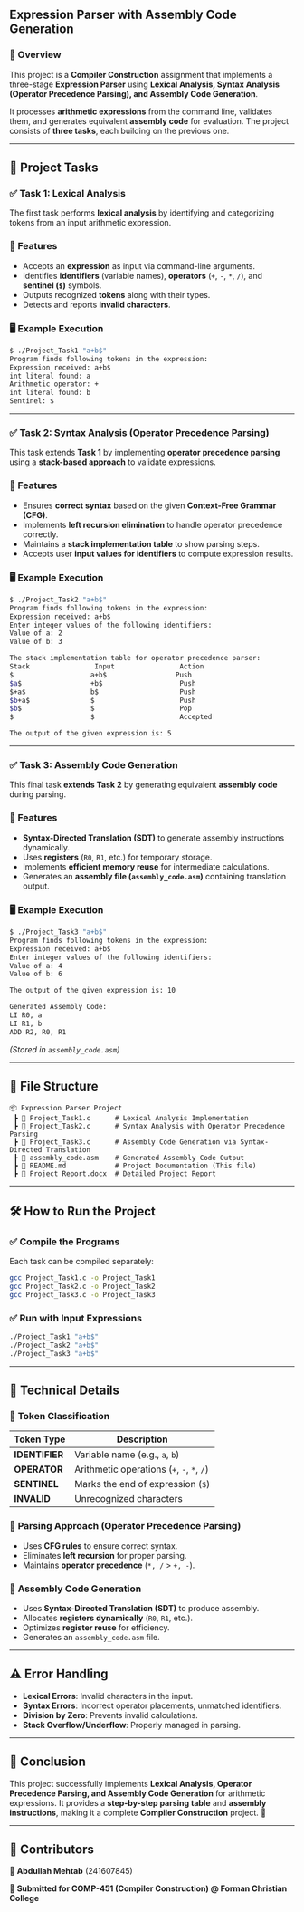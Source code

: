 ## Expression Parser with Assembly Code Generation  

### 📌 Overview  
This project is a **Compiler Construction** assignment that implements a three-stage **Expression Parser** using **Lexical Analysis, Syntax Analysis (Operator Precedence Parsing), and Assembly Code Generation**.  

It processes **arithmetic expressions** from the command line, validates them, and generates equivalent **assembly code** for evaluation. The project consists of **three tasks**, each building on the previous one.  

---

## 📜 Project Tasks  

### ✅ **Task 1: Lexical Analysis**  
The first task performs **lexical analysis** by identifying and categorizing tokens from an input arithmetic expression.  

### 🔹 Features  
- Accepts an **expression** as input via command-line arguments.  
- Identifies **identifiers** (variable names), **operators** (`+`, `-`, `*`, `/`), and **sentinel (`$`)** symbols.  
- Outputs recognized **tokens** along with their types.  
- Detects and reports **invalid characters**.  

### 🖥️ **Example Execution**  
```bash
$ ./Project_Task1 "a+b$"
Program finds following tokens in the expression:
Expression received: a+b$
int literal found: a
Arithmetic operator: +
int literal found: b
Sentinel: $
```
---
### ✅ **Task 2: Syntax Analysis (Operator Precedence Parsing)**  
This task extends **Task 1** by implementing **operator precedence parsing** using a **stack-based approach** to validate expressions.  

### 🔹 Features  
- Ensures **correct syntax** based on the given **Context-Free Grammar (CFG)**.  
- Implements **left recursion elimination** to handle operator precedence correctly.  
- Maintains a **stack implementation table** to show parsing steps.  
- Accepts user **input values for identifiers** to compute expression results.  

### 🖥️ **Example Execution**  
```bash
$ ./Project_Task2 "a+b$"
Program finds following tokens in the expression:
Expression received: a+b$
Enter integer values of the following identifiers:
Value of a: 2
Value of b: 3

The stack implementation table for operator precedence parser:
Stack                Input                Action
$                   a+b$                 Push
$a$                 +b$                   Push
$+a$                b$                    Push
$b+a$               $                     Push
$b$                 $                     Pop
$                   $                     Accepted

The output of the given expression is: 5
```
---
### ✅ **Task 3: Assembly Code Generation**  
This final task **extends Task 2** by generating equivalent **assembly code** during parsing.  

### 🔹 Features  
- **Syntax-Directed Translation (SDT)** to generate assembly instructions dynamically.  
- Uses **registers** (`R0`, `R1`, etc.) for temporary storage.  
- Implements **efficient memory reuse** for intermediate calculations.  
- Generates an **assembly file (`assembly_code.asm`)** containing translation output.  

### 🖥️ **Example Execution**  
```bash
$ ./Project_Task3 "a+b$"
Program finds following tokens in the expression:
Expression received: a+b$
Enter integer values of the following identifiers:
Value of a: 4
Value of b: 6

The output of the given expression is: 10

Generated Assembly Code:
LI R0, a
LI R1, b
ADD R2, R0, R1
```
*(Stored in `assembly_code.asm`)*  

---
## 📂 File Structure  

```
📦 Expression Parser Project
 ┣ 📜 Project_Task1.c      # Lexical Analysis Implementation
 ┣ 📜 Project_Task2.c      # Syntax Analysis with Operator Precedence Parsing
 ┣ 📜 Project_Task3.c      # Assembly Code Generation via Syntax-Directed Translation
 ┣ 📜 assembly_code.asm    # Generated Assembly Code Output
 ┣ 📜 README.md            # Project Documentation (This file)
 ┣ 📜 Project Report.docx  # Detailed Project Report
```

---
## 🛠️ **How to Run the Project**  

### ✅ **Compile the Programs**  
Each task can be compiled separately:  
```bash
gcc Project_Task1.c -o Project_Task1
gcc Project_Task2.c -o Project_Task2
gcc Project_Task3.c -o Project_Task3
```

### ✅ **Run with Input Expressions**  
```bash
./Project_Task1 "a+b$"
./Project_Task2 "a+b$"
./Project_Task3 "a+b$"
```

---
## 📖 **Technical Details**  

### 🔹 **Token Classification**
| Token Type  | Description |
|------------|------------|
| **IDENTIFIER** | Variable name (e.g., `a`, `b`) |
| **OPERATOR** | Arithmetic operations (`+`, `-`, `*`, `/`) |
| **SENTINEL** | Marks the end of expression (`$`) |
| **INVALID** | Unrecognized characters |

### 🔹 **Parsing Approach (Operator Precedence Parsing)**  
- Uses **CFG rules** to ensure correct syntax.  
- Eliminates **left recursion** for proper parsing.  
- Maintains **operator precedence** (`*, /` > `+, -`).  

### 🔹 **Assembly Code Generation**  
- Uses **Syntax-Directed Translation (SDT)** to produce assembly.  
- Allocates **registers dynamically** (`R0`, `R1`, etc.).  
- Optimizes **register reuse** for efficiency.  
- Generates an `assembly_code.asm` file.  

---
## ⚠️ Error Handling  
- **Lexical Errors**: Invalid characters in the input.  
- **Syntax Errors**: Incorrect operator placements, unmatched identifiers.  
- **Division by Zero**: Prevents invalid calculations.  
- **Stack Overflow/Underflow**: Properly managed in parsing.  

---
## 📌 Conclusion  
This project successfully implements **Lexical Analysis, Operator Precedence Parsing, and Assembly Code Generation** for arithmetic expressions. It provides a **step-by-step parsing table** and **assembly instructions**, making it a complete **Compiler Construction** project. 🎯

---

## 🤝 **Contributors**  
👤 **Abdullah Mehtab** (241607845)  

🚀 **Submitted for COMP-451 (Compiler Construction) @ Forman Christian College**
